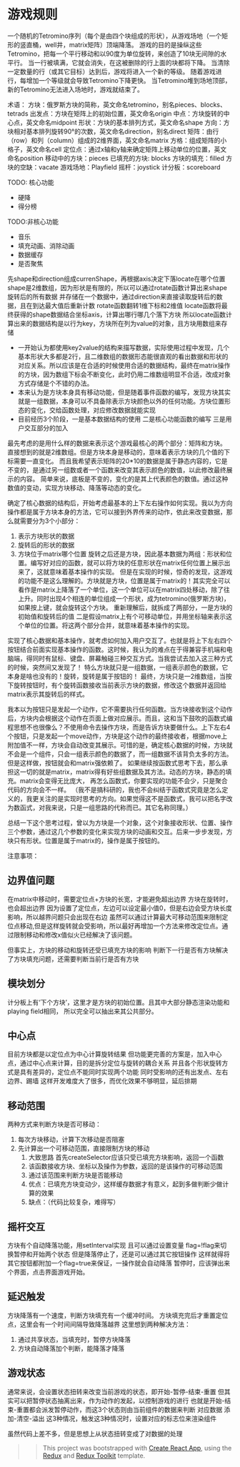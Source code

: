 # 游戏规则
一个随机的Tetromino序列（每个是由四个块组成的形状），从游戏场地（一个矩形的竖直桶，well井，matrix矩阵）顶端降落。
游戏的目的是操纵这些Tetromino，把每一个平行移动和以90度为单位旋转，来创造了10块无间隙的水平行。
当一行被填满，它就会消失，在这被删除的行上面的块都将下降。
当清除一定数量的行（或其它目标）达到后，游戏将进入一个新的等级。
随着游戏进行，每增加一个等级就会导致Tetromino下降更快。
当Tetromino堆到场地顶部，新的Tetromino无法进入场地时，游戏就结束了。

术语：
方块：俄罗斯方块的简称，英文命名tetromino，别名pieces、blocks、tetrads
出发点：方块在矩阵上的初始位置，英文命名origin
中点：方块旋转的中心点，英文命名midpoint
形状：方块的基本排列方式，英文命名shape
方向：方块相对基本排列旋转90°的次数，英文命名direction，别名direct
矩阵：由行（row）和列（column）组成的2维界面，英文命名matrix
方格：组成矩阵的小格子，英文命名cell
定位点：通过x轴和y轴来确定矩阵上移动单位的位置，英文命名position
移动中的方块：pieces
已填充的方块: blocks
方块的填充：filled
方块的空缺：vacate
游戏场地：Playfield
摇杆：joystick
计分板：scoreboard

TODO: 核心功能
* 硬降
* 得分榜

TODO:非核心功能
* 音乐
* 填充动画、消除动画
* 数据缓存
* 是否聚焦


先shape和direction组成currenShape，再根据axis决定下落locate在哪个位置
shape是2维数组，因为形状是有限的，所以可以通过rotate函数计算出来shape旋转后的所有数据
并存储在一个数据中，通过direction来直接读取旋转后的数据，且在到达最大值后重新计数
rotate函数翻转1维下标和2维值
locate函数将最终获得的shape数据结合坐标axis，计算出哪行哪几个落下方块
所以locate函数计算出来的数据结构是以行为key，方块所在列为value的对象，且方块用数组来存储

* 一开始认为都使用key2value的结构来描写数据，实际使用过程中发现，几个基本形状大多都是2行，且二维数组的数据形态能很直观的看出数据和形状的对应关系。所以应该是在合适的时候使用合适的数据结构，最终在matrix操作的方块，因为数组下标会不断变化，此时仍用二维数组明显不合适，改成对象方式存储是个不错的办法。
* 本来认为是方块本身具有移动功能，但是随着事件函数的编写，发现方块其实就是一组数据，本身可以不具备除表示方块颜色以外的任何功能。方块位置形态的变化，交给函数处理，对应修改数据就能实现
* 目前经历3个阶段，一是基本数据结构的使用 二是核心功能函数的编写 三是用户交互部分的加入

最先考虑的是用什么样的数据来表示这个游戏最核心的两个部分：矩阵和方块。
直接想到的就是2维数组。但是方块本身是移动的，意味着表示方块的几个值的下标需要一直变化。
而且我希望表示矩阵的20*10的数据是属于静态内容的，它是不变的，是通过另一组数或者一个函数来改变其表示颜色的数值，以此修改最终展示的内容。
简单来说，底板是不变的，变化的是其上代表颜色的数值。通过这种数值的变动，实现方块移动、降落等动态的变化。

确定了核心数据的结构后，开始考虑最基本的上下左右操作如何实现。我以为方向操作都是属于方块本身的方法，它可以接到外界传来的动作，依此来改变数据，那么就需要分为3个小部分：
1. 表示方块形状的数据 
2. 旋转后的形状的数据
3. 方块位于matrix哪个位置
旋转之后还是方块，因此基本数据为两组：形状和位置。编写好对应的函数，就可以将方块的任意形状在matrix任何位置上展示出来了，这就意味着基本操作的实现。
但是在实现的时候，惊奇的发现，这游戏的功能不是这么理解的。方块就是方块，位置是属于matrix的！其实完全可以看作是matrix上降落了一个单位，这一个单位可以在matrix四处移动，除了往上升。同时出现4个相连的单位组成一个形状，成为tetromino(俄罗斯方块)，如果按上键，就会旋转这个方块。
重新理解后，就拆成了两部分，一是方块的初始值和旋转后的值 二是假设matrix上有个可移动单位，并用坐标轴来表示这个单位的位置。将这两个部分合并，就意味着基本操作的实现。

实现了核心数据和基本操作，就考虑如何加入用户交互了。也就是将上下左右四个按钮结合前面实现基本操作的函数。这时候，我认为的难点在于得兼容手机端和电脑端，得同时有鼠标、键盘、屏幕触碰三种交互方式。当我尝试去加入这三种方式的时候，突然间又发现了！
特么方块就只是一组数据，一组表示颜色的数据，它本身是啥也没有的！旋转，旋转是属于按钮的！
最终，方块只是一2维数组，当按下旋转按钮时，有个旋转函数接收当前表示方块的数据，修改这个数据并返回给matrix表示其旋转后的样式。

我本以为按钮只是发起一个动作，它不需要执行任何函数。当方块接收到这个动作后，方块内会根据这个动作在页面上做对应展示。而且，这和当下鼓吹的函数式编程思想不也很像么？不使用命令去操作方块，而是告诉方块要做什么。上下左右4个按钮，只是发起一个move动作，方块是这个动作的最终接收者，根据move上附加值不一样，方块会自动改变其展示。可惜的是，确定核心数据的时候，方块就不会是一个组件，只会一组表示颜色的数据了，而一组数据不该背负太多的方法。但是这样做，按钮就会和matrix强依赖了。
如果继续按函数式思考下去，那么承担这一切的就是matrix，matrix得有好些组数据及其方法。动态的方块，静态的填充。matrix会变得无比庞大，
再怎么函数式，你要实现的功能不会少，只是聚合代码的方向会不一样。
（我不是搞科研的，我也不会纠结于函数式究竟是怎么定义的，我更关注的是实现时思考的方向。如果觉得这不是函数式，我可以把名字改为数函式，对我来说，只是一组思路的代称而已。其它名称同理。）

总结一下这个思考过程，曾以为方块是一个对象，这个对象接收形状、位置、操作三个参数，通过这几个参数的变化来实现方块的动画和交互。后来一步步发现，方块只有形状。位置是属于matrix的，操作是属于按钮的。

注意事项：
## 边界值问题
在matrix中移动时，需要定位点+方块的长宽，才能避免超出边界
方块在旋转时，也会超出边界
因为设置了定位点，左边可以设定最小值0，但是右边会受方块长度影响，所以越界问题只会出现在右边
虽然可以通过计算最大可移动范围来限制定位点移动,但是这样旋转就会受影响，所以最好再增加一个方法来修改定位点。通过限制移动和修改x值似火已经解决了该问题。

但事实上，方块的移动和旋转还受已填充方块的影响
判断下一行是否有方块解决了方块填充问题，还需要判断当前行是否有方块

## 模块划分
计分板上有‘下个方块’，这里才是方块的初始位置。且其中大部分静态渲染功能和playing field相同，
所以完全可以抽出来其公共部分。

## 中心点
目前方块都是以定位点为中心计算旋转结果
但功能更完善的方案是，加入中心点，通过中心点来计算，目的是拆分定位与旋转的耦合关系
并且各个形状旋转方式是具有差异的，定位点不能同时实现两个功能
同时受影响的还有出发点、左右边界、踢墙
这样开发难度大了很多，而优化效果不够明显，延后排期

## 移动范围
两种方式来判断方块是否可移动：
1. 每次方块移动，计算下次移动是否阻塞
2. 先计算出一个可移动范围，直接限制方块的移动
   1. 大致思路 首先createSelector应该只受已填充方块影响，返回一个函数
   2. 该函数接收方块、坐标以及操作为参数，返回的是该操作的可移动范围
   3. 通过该范围来判断方块是否能移动
   4. 优点：已填充方块变动少，这样缓存数据才有意义，起到多做判断少做计算的效果
   5. 缺点：（代码比较复杂，难得写）

## 摇杆交互
方块有个自动降落功能，用setInterval实现
且可以通过设置变量 flag=!flag来切换暂停和开始两个状态
但是降落停止了，还是可以通过其它按钮操作
这样就得将其它按钮都附加一个flag=true来保证，一操作就会自动降落
暂停时，应该弹出来个界面，点击界面游戏开始。

## 延迟触发
方块降落有一个速度，判断方块填充有一个缓冲时间。
方块填充完后才重置定位点，这里会有一个时间间隔导致降落越界
这里想到两种解决方法：
1. 通过共享状态，当填充时，暂停方块降落
2. 方块自动降落加个判断，能降落才降落

## 游戏状态
通常来说，会设置状态扭转来改变当前游戏的状态，即开始-暂停-结束-重置
但其实可以把暂停状态抽离出来，作为动作的发起，以控制游戏的进行
也就是开始-结束-重置都会派发暂停动作，而这3个状态则由当前组件的数据来判断
对应数据 添加-清空-溢出 这3种情况，触发这3种情况时，设置对应的标志位来渲染组件

虽然代码上差不多，但是思想上从状态扭转变成了对数据的处理

>> This project was bootstrapped with [Create React App](https://github.com/facebook/create-react-app), using the [Redux](https://redux.js.org/) and [Redux Toolkit](https://redux-toolkit.js.org/) template.
